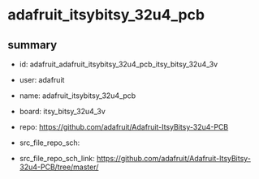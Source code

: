 # adafruit_itsybitsy_32u4_pcb
 
## summary 
* id: adafruit_adafruit_itsybitsy_32u4_pcb_itsy_bitsy_32u4_3v
* user: adafruit
* name: adafruit_itsybitsy_32u4_pcb
* board: itsy_bitsy_32u4_3v
* repo: https://github.com/adafruit/Adafruit-ItsyBitsy-32u4-PCB



* src_file_repo_sch: 
* src_file_repo_sch_link: https://github.com/adafruit/Adafruit-ItsyBitsy-32u4-PCB/tree/master/






